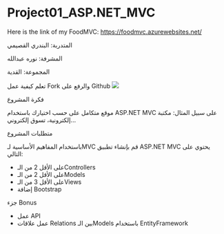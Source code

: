# Project01_ASP.NET_MVC

Here is the link of my FoodMVC:
https://foodmvc.azurewebsites.net/

المتدربة: البندري القصيمي

المشرفة: نوره عبدالله

المجموعة: القدية

تعلم كيفية عمل Fork والرفع على Github 
![](https://paper-attachments.dropbox.com/s_0D83677DA2361FF06005508CF783B770B0850A1F7D5189177C2769198E3AE90A_1622061898654_fork.png)





فكرة المشروع

موقع متكامل على حسب اختيارك باستخدام ASP.NET MVC على سبيل المثال: مكتبة إلكترونية، تسوق إلكتروني… 

متطلبات المشروع

باستخدام المفاهيم الأساسية لـMVC قم بإنشاء تطبيق ASP.NET MVC يحتوي على التالي:

- على الأقل 2 من الـControllers 
- على الأقل 2 من الـModels
- على الأقل 3 من الـViews
- إضافة Bootstrap

جزء Bonus

- عمل API
- عمل علاقات Relations بين الـModels باستخدام EntityFramework

